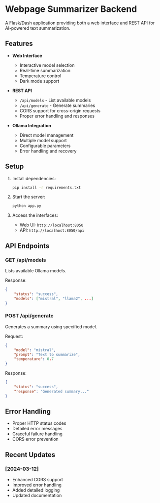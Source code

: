 # Webpage Summarizer Backend

A Flask/Dash application providing both a web interface and REST API for AI-powered text summarization.

## Features

- **Web Interface**
  - Interactive model selection
  - Real-time summarization
  - Temperature control
  - Dark mode support

- **REST API**
  - `/api/models` - List available models
  - `/api/generate` - Generate summaries
  - CORS support for cross-origin requests
  - Proper error handling and responses

- **Ollama Integration**
  - Direct model management
  - Multiple model support
  - Configurable parameters
  - Error handling and recovery

## Setup

1. Install dependencies:
   ```bash
   pip install -r requirements.txt
   ```

2. Start the server:
   ```bash
   python app.py
   ```

3. Access the interfaces:
   - Web UI: `http://localhost:8050`
   - API: `http://localhost:8050/api`

## API Endpoints

### GET /api/models
Lists available Ollama models.

Response:
```json
{
    "status": "success",
    "models": ["mistral", "llama2", ...]
}
```

### POST /api/generate
Generates a summary using specified model.

Request:
```json
{
    "model": "mistral",
    "prompt": "Text to summarize",
    "temperature": 0.7
}
```

Response:
```json
{
    "status": "success",
    "response": "Generated summary..."
}
```

## Error Handling

- Proper HTTP status codes
- Detailed error messages
- Graceful failure handling
- CORS error prevention

## Recent Updates

### [2024-03-12]
- Enhanced CORS support
- Improved error handling
- Added detailed logging
- Updated documentation 